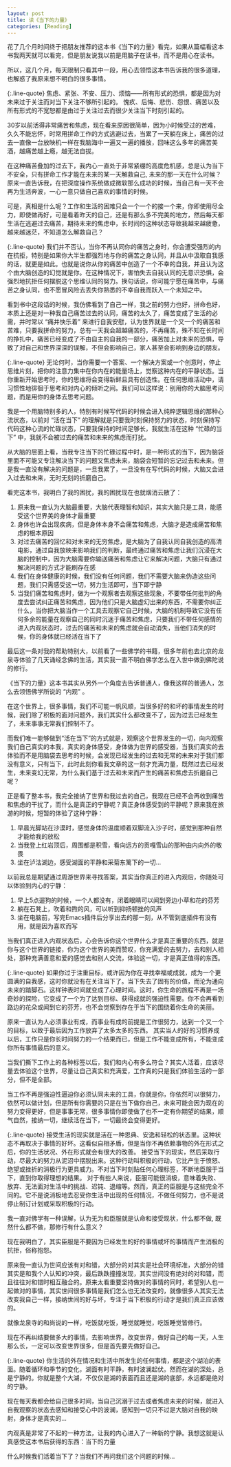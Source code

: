 ```yaml
---
layout: post
title: 读《当下的力量》
categories: [Reading]
---
```


花了几个月时间终于把朋友推荐的这本书《当下的力量》看完，如果从篇幅看这本书我两天就可以看完，但是朋友说我以前是用脑子在读书，而不是用心在读书。

所以，这几个月，每天限制只看其中一段，用心去领悟这本书告诉我的很多道理，也解惑了我原来想不明白的很多事情。

{:.line-quote}
焦虑、紧张、不安、压力、烦恼——所有形式的恐惧，都是因为对未来过于关注而对当下关注不够所引起的。
愧疚、后悔、悲伤、怨恨、痛苦以及所有形式的不宽恕都是由过于关注过去而很少关注当下时刻引起的。

30岁以前活得非常痛苦和焦虑，现在看来原因很简单，因为小时候受过的苦难，久久不能忘怀，时常用拼命工作的方式逃避过去，当累了一天躺在床上，痛苦的过去一直像一台放映机一样在我脑海中一遍又一遍的播放，回味这么多年的痛苦美酒，越痛苦越上瘾，越无法自拔。

在这种痛苦叠加的过去下，我内心一直处于非常紧绷的高度危机感，总是认为当下不安全，只有拼命工作才能在未来的某一天解救自己, 未来的那一天在什么时候？原来一直告诉我，在把深度操作系统做成微软那么成功的时候，当自己有一天不会再为生活奔波，一心一意只做自己喜欢的事情的时候。

可是，真相是什么呢？工作和生活的困难只会一个一个的接一个来，你即使用尽全力，即使做再好，可是看着昨天的自己，还是有那么多不完美的地方，然后每天都生活在逃避过去痛苦，期待未来的焦虑中，长时间的这种状态导致我越来越疲惫，越来越迷茫，不知道怎么解救自己？

{:.line-quote}
我们并不否认，当你不再认同你的痛苦之身时，你会遭受强烈的内在抗拒，特别是如果你大半生都强烈地与你的痛苦之身认同，并且从中汲取自我感的话，就更是如此。也就是说你从你的痛苦中创造了一个不幸的自我，并且认为这个由大脑创造的幻觉就是你。在这种情况下，害怕失去自我认同的无意识恐惧，会强烈地抗拒任何摆脱这个思维认同的努力。换句话说，你可能宁愿在痛苦中，与痛苦之身认同，也不愿冒风险去丢失你熟悉的不幸自我而跃入一个未知之中。

看到书中这段话的时候，我仿佛看到了自己一样，我之前的努力也好，拼命也好，本质上还是对一种我自己痛苦过去的认同，痛苦的太久了，痛苦变成了生活的必需，并时常以 “痛并快乐着” 来进行自我安慰，认为世界就是一个又一个的痛苦和苦难，只要我拼命的努力，总有一天我会超越痛苦的，不再痛苦，殊不知在长时间的挣扎中，痛苦已经变成了不由自主的自我的一部分，痛苦加上对未来的恐惧，导致了对自己和世界深深的误解，不但会影响自己，家人甚至会影响到身边的朋友。

{:.line-quote}
无论何时，当你需要一个答案、一个解决方案或一个创意时，停止思维片刻，把你的注意力集中在你内在的能量场上，觉察这种内在的平静状态。当你重新开始思考时，你的思维将会变得新鲜且具有创造性。在任何思维活动中，请习惯性地徘徊于思考和对内心的倾听之间。我们可以这样说：别用你的大脑思考问题，而是用你的身体去思考问题。

我是一个用脑特别多的人，特别有时候写代码的时候会进入纯粹逻辑思维的那种心流状态，以前对 “活在当下” 的理解就是只要我时刻保持努力的状态，时刻保持写代码这种心流的忙碌状态，只要我保持的时间足够长，我就生活在这种 “忙碌的当下” 中，我就不会被过去的痛苦和未来的焦虑而打扰。

从大脑的层面上看，当我专注当下的忙碌过程中时，是一种形式的当下，因为脑袋里面不可能又专注解决当下的问题又焦虑未来，脑袋会短暂的忘记过去和未来。但是我一直没有解决的问题是，一旦我累了，一旦没有在写代码的时候，大脑又会进入过去和未来，无时无刻的折磨自己。

看完这本书，我明白了我的困扰，我的困扰现在也就烟消云散了：

1. 原来我一直认为大脑最重要，大脑代表理智和知识，其实大脑只是工具，能感受这个世界美的身体才最重要
2. 身体也许会出现疾病，但是身体本身不会痛苦和焦虑，大脑才是造成痛苦和焦虑的根本原因
3. 对过去痛苦的回忆和对未来的无穷焦虑，是大脑为了自我认同自我创造的高清电影，通过自我放映来影响我们的判断，最终通过痛苦和焦虑让我们沉浸在大脑的控制中，因为大脑需要你输送痛苦和焦虑让它来解决问题，大脑只有通过解决问题的方式才能刷存在感
4. 我们在身体健康的时候，我们没有任何问题，我们不需要大脑来伪造这些问题，我们只需感受这一切，努力生活即可，当下即宁静
5. 当我们痛苦和焦虑时，做为一个观察者去观察这些现象，不要带任何批判的角度去尝试纠正痛苦和焦虑，因为他们只是大脑虚幻出来的东西，不需要你纠正什么，当你把大脑当作一个工具去观察它自己时候，大脑的机制导致它没有任何多余的能量在观察自己的同时沉迷于痛苦和焦虑，只要我们不带任何感情的进入内观状态时，过去的痛苦和未来的焦虑就会自动消失，当他们消失的时候，你的身体就已经活在当下了

最后这一条对我的帮助特别大，以前看了一些佛学的书籍，很多年前也去北京的龙泉寺体验了几天诵经念佛的生活，其实我一直不明白佛学怎么在入世中做到佛陀说的修行。

《当下的力量》这本书其实从另外一个角度去告诉普通人，像我这样的普通人，怎么去领悟佛学所说的 “内观” 。

在这个世界上，很多事情，我们不可能一帆风顺，当很多好的和坏的事情发生的时候，我们除了积极的面对问题外，我们其实什么都改变不了，因为过去已经发生了，未来事事无常我们控制不了。

而我们唯一能够做到“活在当下”的方式就是，观察这个世界发生的一切，向内观察我们自己真实的本我，真实的身体感受，身体做为世界的感受器，当我们真实的去体验而不是用脑袋去思考的时候，会发现已经发生的过去和无常的未来对于我们都没有意义，只有当下，此时此刻你看我文章的这一刻才充满力量，既然过去已经发生，未来变幻无常，为什么我们基于过去和未来而产生的痛苦和焦虑去折磨自己呢？

正是看了整本书，我完全接纳了世界和我过去的自己，我现在已经不会再收到痛苦和焦虑的干扰了，而什么是真正的宁静呢？真正身体感受到的平静呢？原来我在旅游的时候，短暂的体验了这种宁静：

1. 早晨光脚站在沙漠时，感觉身体的温度顺着双脚流入沙子时，感觉到那种自然才能给我的放松
2. 当我登上红岩顶后，周围都是积雪，看向远方的贡嘎雪山的那种由内向外的敬畏
3. 坐在泸沽湖边，感受湖面的平静和采菊东篱下的一切...

以前我总是期望通过周游世界来寻找答案，其实当你真正的进入内观后，你随处可以体验到内心的宁静：

1. 早上5点遛狗的时候，一个人都没有，闭着眼睛可以闻到旁边小草和花的芬芳
2. 躺在石凳上，吹着和煦的风，可以听到抑扬顿挫的风声
3. 坐在电脑前，写完Emacs插件后分享出去的那一刻，从不管到底插件有没有用，就是因为喜欢而写

当我们真正进入内观状态后，心会告诉你这个世界什么才是真正重要的东西，就是你与这个世界的链接，你为这个世界的美而赞叹，你充满爱的去努力，去和别人相处，那种充满善意和爱的感觉去和别人交流，体验这一切，才是真正值得的东西。

{:.line-quote}
如果你过于注重目标，或许因为你在寻找幸福或成就，成为一个更圆满的自我感，这时你就没有在关注当下了。当下失去了固有的价值，而沦为通向未来的踏脚石。这样钟表时间就变成了心理时间。这时，你生命的旅程不再是一场奇妙的探险，它变成了一个为了达到目标、获得成就的强迫性需要。你不会再看到路边的花朵或闻到它的芬芳，也不会觉察到存在于当下的围绕着你生命的美丽。

原来一直认为人必须事业有成，而事业有成的前提是工作很努力，达到一个又一个的目标，以致于最后因为工作放弃了太多太多的东西。
其实当人的好的习惯养成以后，工作只是你长时间努力的一个结果而已，但是工作不能变成所有，不能变成你所有事情最后的意义。

当我们撕下工作上的各种标签以后，我们和内心有多么符合？其实人活着，应该尽量去体验这个世界，尽量让自己真实和充满爱，工作真的只是我们体验生活的一部分，但不是全部。

当工作不再是强迫性逼迫你必须认同未来的工具，你就是你，你依然可以很努力，依然可以做计划，但是所有你需要的只是在当下做你自己，未来可能会因为现在的努力变得更好，但是事事无常，很多事情你即使做了也不一定有你期望的结果，顺气自然，接纳一切，继续活在当下，一切最终会变得更好。

{:.line-quote}
接受生活的现实就是活在一种恩典、安逸和轻松的状态里。这种状态不再取决于事情的好坏。这看似自相矛盾，但是当你不再依赖事物的外在形式之后，你的生活状况、外在形式就会有很大的改善。
接受当下的现实，然后采取行动，尽最大的努力从泥沼中摆脱出来。这种行动叫积极的行动，它比产生于愤怒、绝望或挫折的消极行为更具威力。不对当下时刻贴任何心理标签，不断地臣服于当下，直到你取得理想的结果。
对于有些人来说，臣服可能很消极，意味着失败、放弃、无法面对生活中的挑战、迟钝、退缩等。然而，真正的臣服是与这些完全不同的。它不是说消极地去忍受你生活中出现的任何情况，不做任何努力，也不是说停止制订计划或采取积极的行动。

我一直对佛学有一种误解，认为无为和臣服就是认命和接受现状，什么都不做, 既然什么都不做，那修行有什么意义？

现在我明白了，其实臣服是不要因为已经发生的好的事情或坏的事情而产生消极的抗拒，俗称抱怨。

原来我一直认为世间应该有对和错，大部分的对其实是社会环境标准，大部分的错其实是和我个人认知的冲突，最后跌跌撞撞发现，其实世间没有绝对的对和错，而且往往对和错时相互融合的。原来太看重要坚持做对的事情的同时，希望别人也一起做对的事情，其实世间很多事情是我们怎么也无法改变的，就像很多人其实无法改变我自己一样，接纳世间的好与坏，专注于当下积极的行动才是我们真正应该做的。

就像龙泉寺的和尚说的一样，吃饭就吃饭，睡觉就睡觉，吃饭睡觉皆修行。

现在不再纠结要做多大的事情，去影响世界，改变世界，做好自己的每一天，人生那么长，一定可以改变世界很多，但是首先要先做好自己。

{:.line-quote}
你生活的外在情况和生活中所发生的任何事情，都是这个湖泊的表面。随着循环和季节的变化，湖面有时平静，有时波澜起伏。然而在湖的深处，总是宁静的。你就是整个大湖，不仅仅是湖的表面而且还是湖的底部，永远都是绝对的宁静。

现在每天我都会给自己很多时间，当自己沉溺于过去或者焦虑未来的时候，就进入自我观察的状态去感知和接受心中的波澜，感知到一切只不过是大脑对自我的映射，身体才是真实的...

内观真是非常了不起的一种方法，让我的内心进入了一种新的宁静。我想这就是认真感受这本书后获得的东西：当下的力量

什么时候我们活着当下了？当我们不再问我们这个问题的时候...
